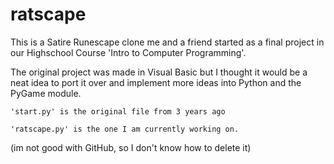 # ratscape
This is a Satire Runescape clone me and a friend started as a final project in our Highschool Course 'Intro to Computer Programming'. 

The original project was made in Visual Basic but I thought it would be a neat idea to port it over and implement
more ideas into Python and the PyGame module.

    'start.py' is the original file from 3 years ago

    'ratscape.py' is the one I am currently working on.


(im not good with GitHub, so I don't know how to delete it)
